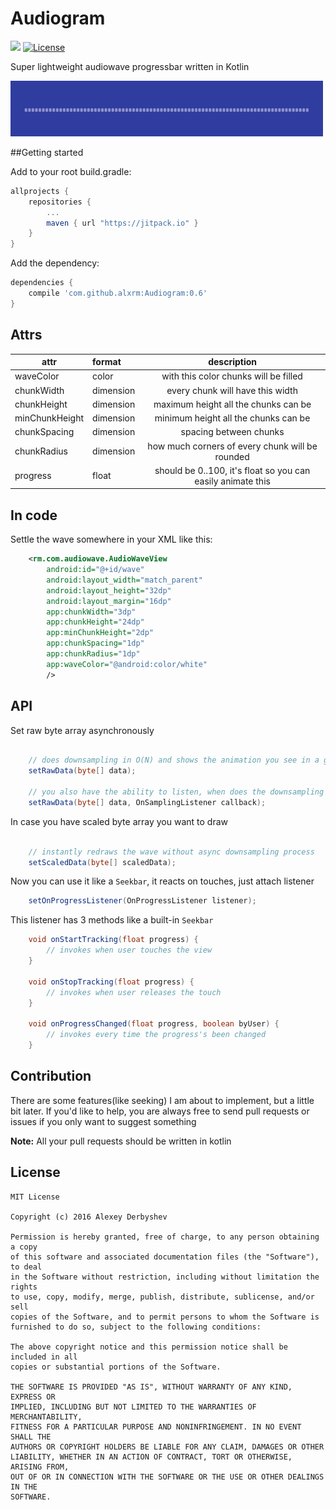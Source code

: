 # Audiogram
[![](https://jitpack.io/v/alxrm/Audiogram.svg)](https://jitpack.io/#alxrm/Audiogram)
[![License](http://img.shields.io/badge/license-MIT-green.svg?style=flat)]()

Super lightweight audiowave progressbar written in Kotlin



<img src="imgs/wave.gif"/>


##Getting started

Add to your root build.gradle:
```Groovy
allprojects {
	repositories {
	    ...
	    maven { url "https://jitpack.io" }
	}
}
```

Add the dependency:
```Groovy
dependencies {
    compile 'com.github.alxrm:Audiogram:0.6'
}
```

## Attrs
|attr|format|description|
|---|:---|:---:|
|waveColor|color|with this color chunks will be filled|
|chunkWidth|dimension|every chunk will have this width|
|chunkHeight|dimension|maximum height all the chunks can be|
|minChunkHeight|dimension|minimum height all the chunks can be|
|chunkSpacing|dimension|spacing between chunks|
|chunkRadius|dimension|how much corners of every chunk will be rounded|
|progress|float|should be 0..100, it's float so you can easily animate this|

## In code

Settle the wave somewhere in your XML like this:

```xml
	<rm.com.audiowave.AudioWaveView
		android:id="@+id/wave"
		android:layout_width="match_parent"
		android:layout_height="32dp"
		android:layout_margin="16dp"
		app:chunkWidth="3dp"
		app:chunkHeight="24dp"
		app:minChunkHeight="2dp"
		app:chunkSpacing="1dp"
		app:chunkRadius="1dp"
		app:waveColor="@android:color/white"
		/>
```

## API

Set raw byte array asynchronously 

```java
    
    // does downsampling in O(N) and shows the animation you see in a gif above (the inflation-like one)
    setRawData(byte[] data);
    
    // you also have the ability to listen, when does the downsampling complete
    setRawData(byte[] data, OnSamplingListener callback);
```

In case you have scaled byte array you want to draw

```java
    
    // instantly redraws the wave without async downsampling process
    setScaledData(byte[] scaledData);
```

Now you can use it like a `Seekbar`, it reacts on touches, just attach listener

```java
    setOnProgressListener(OnProgressListener listener);
```

This listener has 3 methods like a built-in `Seekbar`

```java
	void onStartTracking(float progress) {
		// invokes when user touches the view
   	}
	
   	void onStopTracking(float progress) {
		// invokes when user releases the touch
   	}
	
   	void onProgressChanged(float progress, boolean byUser) {
		// invokes every time the progress's been changed
   	}
```

## Contribution

There are some features(like seeking) I am about to implement, but a little bit later. 
If you'd like to help, you are always free to send pull requests or issues if you only want to suggest something 

**Note:** All your pull requests should be written in kotlin

## License

    MIT License

    Copyright (c) 2016 Alexey Derbyshev

    Permission is hereby granted, free of charge, to any person obtaining a copy
    of this software and associated documentation files (the "Software"), to deal
    in the Software without restriction, including without limitation the rights
    to use, copy, modify, merge, publish, distribute, sublicense, and/or sell
    copies of the Software, and to permit persons to whom the Software is
    furnished to do so, subject to the following conditions:

    The above copyright notice and this permission notice shall be included in all
    copies or substantial portions of the Software.

    THE SOFTWARE IS PROVIDED "AS IS", WITHOUT WARRANTY OF ANY KIND, EXPRESS OR
    IMPLIED, INCLUDING BUT NOT LIMITED TO THE WARRANTIES OF MERCHANTABILITY,
    FITNESS FOR A PARTICULAR PURPOSE AND NONINFRINGEMENT. IN NO EVENT SHALL THE
    AUTHORS OR COPYRIGHT HOLDERS BE LIABLE FOR ANY CLAIM, DAMAGES OR OTHER
    LIABILITY, WHETHER IN AN ACTION OF CONTRACT, TORT OR OTHERWISE, ARISING FROM,
    OUT OF OR IN CONNECTION WITH THE SOFTWARE OR THE USE OR OTHER DEALINGS IN THE
    SOFTWARE.
